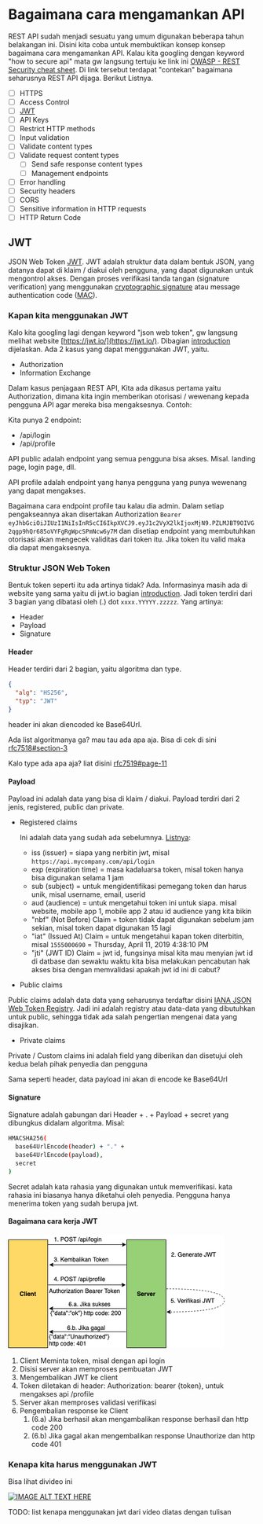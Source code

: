 # Bagaimana cara mengamankan API

REST API sudah menjadi sesuatu yang umum digunakan beberapa tahun belakangan ini. Disini kita coba untuk membuktikan konsep konsep bagaimana cara mengamankan API. Kalau kita googling dengan keyword "how to secure api" mata gw langsung tertuju ke link ini [OWASP - REST Security cheat sheet](https://github.com/OWASP/CheatSheetSeries/blob/master/cheatsheets/REST_Security_Cheat_Sheet.md). Di link tersebut terdapat "contekan" bagaimana seharusnya REST API dijaga. Berikut Listnya.

- [ ] HTTPS
- [ ] Access Control
- [ ] [JWT](#JWT)
- [ ] API Keys
- [ ] Restrict HTTP methods
- [ ] Input validation
- [ ] Validate content types
- [ ] Validate request content types
  - [ ] Send safe response content types
  - [ ] Management endpoints
- [ ] Error handling
- [ ] Security headers
- [ ] CORS
- [ ] Sensitive information in HTTP requests
- [ ] HTTP Return Code

## JWT

JSON Web Token [JWT](https://tools.ietf.org/html/rfc7519). JWT adalah struktur data dalam bentuk JSON, yang datanya dapat di klaim / diakui oleh pengguna, yang dapat digunakan untuk mengontrol akses. Dengan proses verifikasi tanda tangan (signature verification) yang menggunakan [cryptographic signature](https://www.tutorialspoint.com/cryptography/cryptography_digital_signatures.htm) atau message authentication code ([MAC](https://en.wikipedia.org/wiki/Message_authentication_code)).

### Kapan kita menggunakan JWT

Kalo kita googling lagi dengan keyword "json web token", gw langsung melihat website [https://jwt.io/](https://jwt.io/). Dibagian [introduction](https://jwt.io/introduction/) dijelaskan. Ada 2 kasus yang dapat menggunakan JWT, yaitu.

- Authorization
- Information Exchange

Dalam kasus penjagaan REST API, Kita ada dikasus pertama yaitu Authorization, dimana kita ingin memberikan otorisasi / wewenang kepada pengguna API agar mereka bisa mengaksesnya. Contoh:

Kita punya 2 endpoint:

- /api/login
- /api/profile

API public adalah endpoint yang semua pengguna bisa akses. Misal. landing page, login page, dll. 

API profile adalah endpoint yang hanya pengguna yang punya wewenang yang dapat mengakses.

Bagaimana cara endpoint profile tau kalau dia admin. Dalam setiap pengakseannya akan disertakan Authorization `Bearer eyJhbGciOiJIUzI1NiIsInR5cCI6IkpXVCJ9.eyJ1c2VyX2lkIjoxMjN9.PZLMJBT9OIVG2qgp9hQr685oVYFgRgWpcSPmNcw6y7M` dan disetiap endpoint yang membutuhkan otorisasi akan mengecek validitas dari token itu. Jika token itu valid maka dia dapat mengaksesnya.

### Struktur JSON Web Token

Bentuk token seperti itu ada artinya tidak? Ada. Informasinya masih ada di website yang sama yaitu di jwt.io bagian [introduction](https://jwt.io/introduction/). Jadi token terdiri dari 3 bagian yang dibatasi oleh (.) dot `xxxx.YYYYY.zzzzz`. Yang artinya:

- Header
- Payload
- Signature

#### Header

Header terdiri dari 2 bagian, yaitu algoritma dan type.

```json
{
  "alg": "HS256",
  "typ": "JWT"
}
```

header ini akan diencoded ke Base64Url.

Ada list algoritmanya ga? mau tau ada apa aja. Bisa di cek di sini [rfc7518#section-3](https://tools.ietf.org/html/rfc7518#section-3)

Kalo type ada apa aja? liat disini [rfc7519#page-11](https://tools.ietf.org/html/rfc7519#page-11)

#### Payload

Payload ini adalah data yang bisa di klaim / diakui. Payload terdiri dari 2 jenis, registered, public dan private.

- Registered claims

  Ini adalah data yang sudah ada sebelumnya. [Listnya](https://tools.ietf.org/html/rfc7519#section-4.1):
  - iss (issuer) = siapa yang nerbitin jwt, misal `https://api.mycompany.com/api/login`
  - exp (expiration time) = masa kadaluarsa token, misal token hanya bisa digunakan selama 1 jam
  - sub (subject) = untuk mengidentifikasi pemegang token dan harus unik, misal username, email, userid
  - aud (audience) = untuk mengetahui token ini untuk siapa. misal website, mobile app 1, mobile app 2 atau id audience yang kita bikin
  - "nbf" (Not Before) Claim = token tidak dapat digunakan sebelum jam sekian, misal token dapat digunakan 15 lagi
  - "iat" (Issued At) Claim = untuk mengetahui kapan token diterbitin, misal `1555000690` = Thursday, April 11, 2019 4:38:10 PM
  - "jti" (JWT ID) Claim = jwt id, fungsinya misal kita mau menyian jwt id di datbase dan sewaktu waktu kita bisa melakukan pencabutan hak akses bisa dengan memvalidasi apakah jwt id ini di cabut?

- Public claims

Public claims adalah data data yang seharusnya terdaftar disini [IANA JSON Web Token Registry](https://www.iana.org/assignments/jwt/jwt.xhtml). Jadi ini adalah registry atau data-data yang dibutuhkan untuk public, sehingga tidak ada salah pengertian mengenai data yang disajikan.

- Private claims

Private / Custom claims ini adalah field yang diberikan dan disetujui oleh kedua belah pihak penyedia dan pengguna

Sama seperti header, data payload ini akan di encode ke  Base64Url

#### Signature

Signature adalah gabungan dari Header + . + Payload + secret yang dibungkus didalam algoritma. Misal:

```bash
HMACSHA256(
  base64UrlEncode(header) + "." +
  base64UrlEncode(payload),
  secret
)
```

Secret adalah kata rahasia yang digunakan untuk memverifikasi. kata rahasia ini biasanya hanya diketahui oleh penyedia. Pengguna hanya menerima token yang sudah berupa jwt.

#### Bagaimana cara kerja JWT

![image info](./images/how-jwt-works.png)

1. Client Meminta token, misal dengan api login
2. Disisi server akan memproses pembuatan JWT
3. Mengembalikan JWT ke client
4. Token diletakan di header: Authorization: bearer {token}, untuk mengakses api /profile
5. Server akan memproses validasi verifikasi
6. Pengembalian response ke Client
   1. (6.a) Jika berhasil akan mengambalikan response berhasil dan http code 200
   2. (6.b) Jika gagal akan mengembalikan response Unauthorize dan http code 401

### Kenapa kita harus menggunakan JWT

Bisa lihat divideo ini

[![IMAGE ALT TEXT HERE](https://img.youtube.com/vi/67mezK3NzpU/0.jpg)](https://www.youtube.com/watch?v=67mezK3NzpU)

TODO: list kenapa menggunakan jwt dari video diatas dengan tulisan